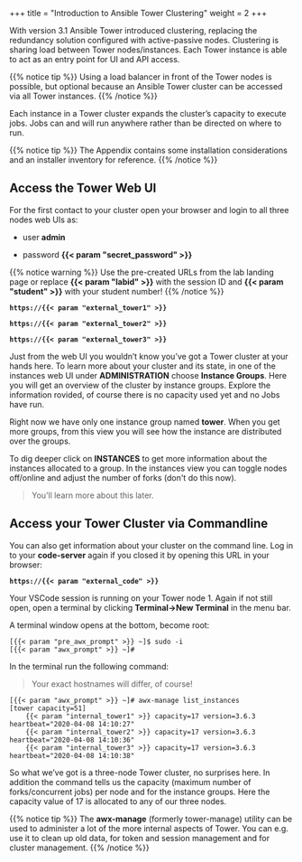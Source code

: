 +++
title = "Introduction to Ansible Tower Clustering"
weight = 2
+++

With version 3.1 Ansible Tower introduced clustering, replacing the
redundancy solution configured with active-passive nodes. Clustering
is sharing load between Tower nodes/instances. Each Tower instance is
able to act as an entry point for UI and API access.

{{% notice tip %}}
Using a load balancer in front of the Tower nodes is possible, but optional because an Ansible Tower cluster can be accessed via all Tower instances.
{{% /notice %}}

Each instance in a Tower cluster expands the cluster’s capacity to
execute jobs. Jobs can and will run anywhere rather than be directed on
where to run.

{{% notice tip %}}
The Appendix contains some installation considerations and an installer inventory for reference.
{{% /notice %}}

## Access the Tower Web UI

For the first contact to your cluster open your browser and login to all
three nodes web UIs as:

  - user **admin**

  - password **{{< param "secret_password" >}}**

{{% notice warning %}}
Use the pre-created URLs from the lab landing page or replace **{{< param "labid" >}}** with the session ID and **{{< param "student" >}}** with your student number!
{{% /notice %}}

**`https://{{< param "external_tower1" >}}`**

**`https://{{< param "external_tower2" >}}`**

**`https://{{< param "external_tower3" >}}`**

Just from the web UI you wouldn’t know you’ve got a Tower cluster at your hands here. To learn more about your cluster and its state, in one of the instances web UI under **ADMINISTRATION** choose **Instance Groups**. Here you will get an overview of the cluster by instance groups. Explore the information rovided, of course there is no capacity used yet and no Jobs have run.

Right now we have only one instance group named **tower**. When you get more groups, from this view you will see how the instance are distributed over the groups.

To dig deeper click on **INSTANCES** to get more information about the instances allocated to a group. In the instances view you can toggle nodes off/online and adjust the number of forks (don't do this now).

> You’ll learn more about this later.

## Access your Tower Cluster via Commandline

You can also get information about your cluster on the command line. Log in to your **code-server** again if you closed it by opening this URL in your browser:

**`https://{{< param "external_code" >}}`**

Your VSCode session is running on your Tower node 1. Again if not still open, open a terminal by clicking **Terminal->New Terminal** in the menu bar.

A terminal window opens at the bottom, become root:

    [{{< param "pre_awx_prompt" >}} ~]$ sudo -i
    [{{< param "awx_prompt" >}} ~]#

In the terminal run the following command:

> Your exact hostnames will differ, of course!

    [{{< param "awx_prompt" >}} ~]# awx-manage list_instances
    [tower capacity=51]
        {{< param "internal_tower1" >}} capacity=17 version=3.6.3 heartbeat="2020-04-08 14:10:27"
        {{< param "internal_tower2" >}} capacity=17 version=3.6.3 heartbeat="2020-04-08 14:10:36"
        {{< param "internal_tower3" >}} capacity=17 version=3.6.3 heartbeat="2020-04-08 14:10:38"

So what we’ve got is a three-node Tower cluster, no surprises here. In addition the command tells us the capacity (maximum number of forks/concurrent jobs) per node and for the instance groups. Here the capacity value of 17 is allocated to any of our three nodes.

{{% notice tip %}}
The **awx-manage** (formerly tower-manage) utility can be used to administer a lot of the more internal aspects of Tower. You can e.g. use it to clean up old data, for token and session management and for cluster management.
{{% /notice %}}
